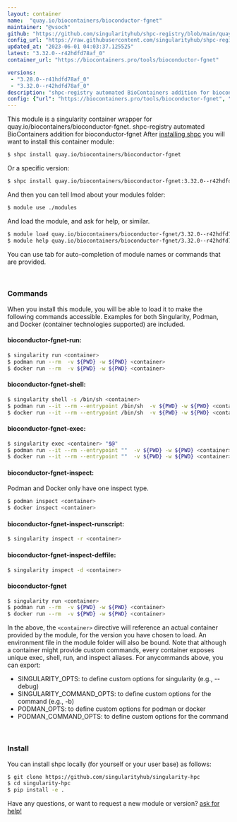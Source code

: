 ```yaml
---
layout: container
name:  "quay.io/biocontainers/bioconductor-fgnet"
maintainer: "@vsoch"
github: "https://github.com/singularityhub/shpc-registry/blob/main/quay.io/biocontainers/bioconductor-fgnet/container.yaml"
config_url: "https://raw.githubusercontent.com/singularityhub/shpc-registry/main/quay.io/biocontainers/bioconductor-fgnet/container.yaml"
updated_at: "2023-06-01 04:03:37.125525"
latest: "3.32.0--r42hdfd78af_0"
container_url: "https://biocontainers.pro/tools/bioconductor-fgnet"

versions:
 - "3.28.0--r41hdfd78af_0"
 - "3.32.0--r42hdfd78af_0"
description: "shpc-registry automated BioContainers addition for bioconductor-fgnet"
config: {"url": "https://biocontainers.pro/tools/bioconductor-fgnet", "maintainer": "@vsoch", "description": "shpc-registry automated BioContainers addition for bioconductor-fgnet", "latest": {"3.32.0--r42hdfd78af_0": "sha256:758076b5be1975841137eb1092ae508269192f675c3a58b97edc4116cf6a8ed4"}, "tags": {"3.28.0--r41hdfd78af_0": "sha256:e77d7d23b8c6cf2a35ea5c770c4b85a4ad4721cd837fbd44823d484147bf2989", "3.32.0--r42hdfd78af_0": "sha256:758076b5be1975841137eb1092ae508269192f675c3a58b97edc4116cf6a8ed4"}, "docker": "quay.io/biocontainers/bioconductor-fgnet"}
---
```


This module is a singularity container wrapper for quay.io/biocontainers/bioconductor-fgnet.
shpc-registry automated BioContainers addition for bioconductor-fgnet
After [installing shpc](#install) you will want to install this container module:


```bash
$ shpc install quay.io/biocontainers/bioconductor-fgnet
```

Or a specific version:

```bash
$ shpc install quay.io/biocontainers/bioconductor-fgnet:3.32.0--r42hdfd78af_0
```

And then you can tell lmod about your modules folder:

```bash
$ module use ./modules
```

And load the module, and ask for help, or similar.

```bash
$ module load quay.io/biocontainers/bioconductor-fgnet/3.32.0--r42hdfd78af_0
$ module help quay.io/biocontainers/bioconductor-fgnet/3.32.0--r42hdfd78af_0
```

You can use tab for auto-completion of module names or commands that are provided.

<br>

### Commands

When you install this module, you will be able to load it to make the following commands accessible.
Examples for both Singularity, Podman, and Docker (container technologies supported) are included.

#### bioconductor-fgnet-run:

```bash
$ singularity run <container>
$ podman run --rm  -v ${PWD} -w ${PWD} <container>
$ docker run --rm  -v ${PWD} -w ${PWD} <container>
```

#### bioconductor-fgnet-shell:

```bash
$ singularity shell -s /bin/sh <container>
$ podman run --it --rm --entrypoint /bin/sh  -v ${PWD} -w ${PWD} <container>
$ docker run --it --rm --entrypoint /bin/sh  -v ${PWD} -w ${PWD} <container>
```

#### bioconductor-fgnet-exec:

```bash
$ singularity exec <container> "$@"
$ podman run --it --rm --entrypoint ""  -v ${PWD} -w ${PWD} <container> "$@"
$ docker run --it --rm --entrypoint ""  -v ${PWD} -w ${PWD} <container> "$@"
```

#### bioconductor-fgnet-inspect:

Podman and Docker only have one inspect type.

```bash
$ podman inspect <container>
$ docker inspect <container>
```

#### bioconductor-fgnet-inspect-runscript:

```bash
$ singularity inspect -r <container>
```

#### bioconductor-fgnet-inspect-deffile:

```bash
$ singularity inspect -d <container>
```



#### bioconductor-fgnet

```bash
$ singularity run <container>
$ podman run --rm  -v ${PWD} -w ${PWD} <container>
$ docker run --rm  -v ${PWD} -w ${PWD} <container>
```


In the above, the `<container>` directive will reference an actual container provided
by the module, for the version you have chosen to load. An environment file in the
module folder will also be bound. Note that although a container
might provide custom commands, every container exposes unique exec, shell, run, and
inspect aliases. For anycommands above, you can export:

 - SINGULARITY_OPTS: to define custom options for singularity (e.g., --debug)
 - SINGULARITY_COMMAND_OPTS: to define custom options for the command (e.g., -b)
 - PODMAN_OPTS: to define custom options for podman or docker
 - PODMAN_COMMAND_OPTS: to define custom options for the command

<br>

### Install

You can install shpc locally (for yourself or your user base) as follows:

```bash
$ git clone https://github.com/singularityhub/singularity-hpc
$ cd singularity-hpc
$ pip install -e .
```

Have any questions, or want to request a new module or version? [ask for help!](https://github.com/singularityhub/singularity-hpc/issues)